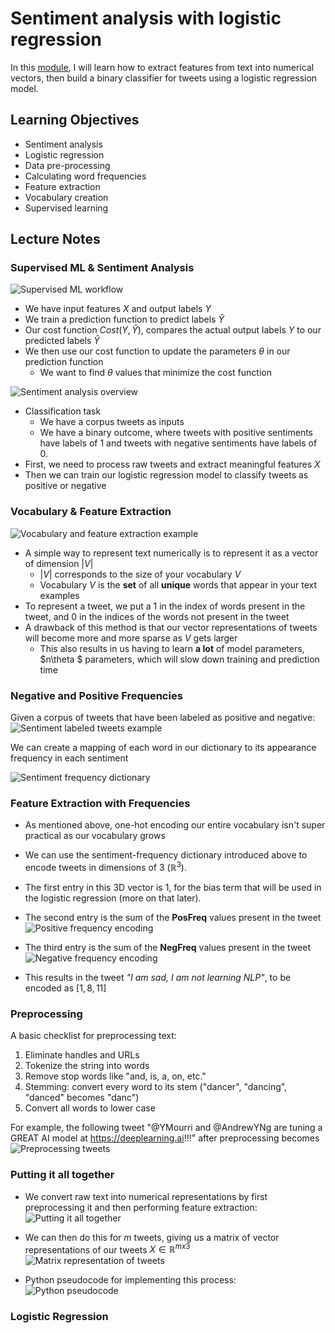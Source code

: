 # Sentiment analysis with logistic regression

In this [module](https://www.coursera.org/learn/classification-vector-spaces-in-nlp/home/week/1), I will learn how to extract features from text into numerical vectors, then build a binary classifier for tweets using a logistic regression model.

## Learning Objectives

- Sentiment analysis
- Logistic regression
- Data pre-processing
- Calculating word frequencies
- Feature extraction
- Vocabulary creation
- Supervised learning

## Lecture Notes

### Supervised ML & Sentiment Analysis

![Supervised ML workflow](figures/supervised-ml.png)
- We have input features $X$ and output labels $Y$
- We train a prediction function to predict labels $\hat{Y}$
- Our cost function $Cost(Y, \hat{Y})$, compares the actual output labels $Y$ to our predicted labels $\hat{Y}$
- We then use our cost function to update the parameters $\theta$ in our prediction function
  - We want to find $\theta$ values that minimize the cost function

![Sentiment analysis overview](figures/sentiment-analysis.png)
- Classification task
  - We have a corpus tweets as inputs
  - We have a binary outcome, where tweets with positive sentiments have labels of 1 and tweets with negative sentiments have labels of 0.
- First, we need to process raw tweets and extract meaningful features $X$
- Then we can train our logistic regression model to classify tweets as positive or negative

### Vocabulary & Feature Extraction
![Vocabulary and feature extraction example](figures/vocab-and-fe.png)
- A simple way to represent text numerically is to represent it as a vector of dimension $|V|$
  - $|V|$ corresponds to the size of your vocabulary $V$
  - Vocabulary $V$ is the **set** of all **unique** words that appear in your text examples
- To represent a tweet, we put a 1 in the index of words present in the tweet, and 0 in the indices of the words not present in the tweet
- A drawback of this method is that our vector representations of tweets will become more and more sparse as $V$ gets larger
  - This also results in us having to learn **a lot** of model parameters, $n\theta $ parameters, which will slow down training and prediction time

### Negative and Positive Frequencies
Given a corpus of tweets that have been labeled as positive and negative:
![Sentiment labeled tweets example](figures/labeled-tweets-example.png)

We can create a mapping of each word in our dictionary to its appearance frequency in each sentiment

![Sentiment frequency dictionary](figures/sentiment-freq-dict.png)

### Feature Extraction with Frequencies
- As mentioned above, one-hot encoding our entire vocabulary isn't super practical as our vocabulary grows
- We can use the sentiment-frequency dictionary introduced above to encode tweets in dimensions of 3 ($\mathbb{R}^3$). 
- The first entry in this 3D vector is 1, for the bias term that will be used in the logistic regression (more on that later).
- The second entry is the sum of the **PosFreq** values present in the tweet
![Positive frequency encoding](figures/posfreq-encoding.png)
- The third entry is the sum of the **NegFreq** values present in the tweet
![Negative frequency encoding](figures/negfreq-encoding.png)

- This results in the tweet *"I am sad, I am not learning NLP"*, to be encoded as $[1, 8, 11]$

### Preprocessing
A basic checklist for preprocessing text:
1. Eliminate handles and URLs
2. Tokenize the string into words
3. Remove stop words like "and, is, a, on, etc."
4. Stemming: convert every word to its stem ("dancer", "dancing", "danced" becomes "danc")
5. Convert all words to lower case
   
For example, the following tweet "@YMourri and @AndrewYNg are tuning a GREAT AI model at https://deeplearning.ai!!!" after preprocessing becomes
![Preprocessing tweets](figures/preprocessing.png)

### Putting it all together
- We convert raw text into numerical representations by first preprocessing it and then performing feature extraction:
![Putting it all together](figures/prep-overview.png)

- We can then do this for $m$ tweets, giving us a matrix of vector representations of our tweets $X \in \mathbb{R}^{mx3}$
![Matrix representation of tweets](figures/tweets-matrix.png)

- Python pseudocode for implementing this process:
![Python pseudocode](figures/pipeline-psuedocode.png)

### Logistic Regression